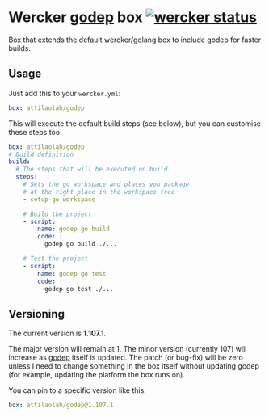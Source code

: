 # Wercker [godep][1] box [![wercker status](https://app.wercker.com/status/5b8737d411d017d8a11701d74d9874da/s "wercker status")](https://app.wercker.com/project/bykey/5b8737d411d017d8a11701d74d9874da)

Box that extends the default wercker/golang box to include godep for faster
builds.


## Usage

Just add this to your `wercker.yml`:

```yaml
box: attilaolah/godep
```

This will execute the default build steps (see below), but you can customise
these steps too:

```yaml
box: attilaolah/godep
# Build definition
build:
  # The steps that will be executed on build
  steps:
    # Sets the go workspace and places you package
    # at the right place in the workspace tree
    - setup-go-workspace

    # Build the project
    - script:
        name: godep go build
        code: |
          godep go build ./...

    # Test the project
    - script:
        name: godep go test
        code: |
          godep go test ./...
```


## Versioning

The current version is **1.107.1**.

The major version will remain at 1. The minor version (currently 107) will
increase as [godep][2] itself is updated. The patch (or bug-fix) will be zero
unless I need to change something in the box itself without updating godep (for
example, updating the platform the box runs on).

You can pin to a specific version like this:

```yaml
box: attilaolah/godep@1.107.1
```

[1]: //app.wercker.com/#applications/547330e6a60c33c27c279f8e/tab/details
[2]: //github.com/tools/godep

